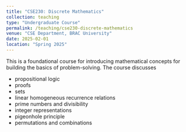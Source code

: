 ```yaml
---
title: "CSE230: Discrete Mathematics"
collection: teaching
type: "Undergraduate Course"
permalink: /teaching/cse230-discrete-mathematics
venue: "CSE Department, BRAC University"
date: 2025-02-01
location: "Spring 2025"
---
```



This is a foundational course for introducing mathematical concepts for building the basics of problem-solving.
The course discusses
- propositional logic
- proofs
- sets
- linear homogeneous recurrence relations
- prime numbers and divisibility
- integer representations
- pigeonhole principle
- permutations and combinations